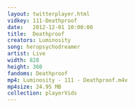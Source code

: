 ```yaml
---
layout: twitterplayer.html
vidkey: 111-Deathproof
date:   2012-12-01 10:00:00
title:  Deathproof
creators: Luminosity
song: heropsychodreamer
artist: Live
width: 828
height: 360
fandoms: Deathproof
mp4: Luminosity - 111 - Deathproof.m4v
mp4size: 24.95 MB
collection: playerVids
---
```


  <div>
  
  </div>
  